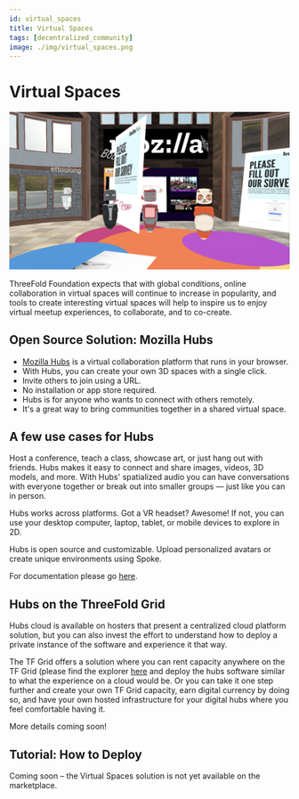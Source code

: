 ```yaml
---
id: virtual_spaces
title: Virtual Spaces
tags: [decentralized_community]
image: ./img/virtual_spaces.png
---
```


# Virtual Spaces

![](./img/hubs.png)

ThreeFold Foundation expects that with global conditions, online collaboration in virtual spaces will continue to increase in popularity, and tools to create interesting virtual spaces will help to inspire us to enjoy virtual meetup experiences, to collaborate, and to co-create.

## Open Source Solution: Mozilla Hubs

- [Mozilla Hubs](https://hubs.mozilla.com/) is a virtual collaboration platform that runs in your browser.
- With Hubs, you can create your own 3D spaces with a single click.
- Invite others to join using a URL.
- No installation or app store required.
- Hubs is for anyone who wants to connect with others remotely.
- It's a great way to bring communities together in a shared virtual space.

## A few use cases for Hubs

Host a conference, teach a class, showcase art, or just hang out with friends. Hubs makes it easy to connect and share images, videos, 3D models, and more. With Hubs' spatialized audio you can have conversations with everyone together or break out into smaller groups — just like you can in person.

Hubs works across platforms. Got a VR headset? Awesome! If not, you can use your desktop computer, laptop, tablet, or mobile devices to explore in 2D.

Hubs is open source and customizable. Upload personalized avatars or create unique environments using Spoke.

For documentation please go [here](https://hubs.mozilla.com/docs/hubs-cloud-getting-started.html).

## Hubs on the ThreeFold Grid

Hubs cloud is available on hosters that present a centralized cloud platform solution, but you can also invest the effort to understand how to deploy a private instance of the software and experience it that way.

The TF Grid offers a solution where you can rent capacity anywhere on the TF Grid (please find the explorer [here]((https://explorer.grid.tf/)) and deploy the hubs software similar to what the experience on a cloud would be. Or you can take it one step further and create your own TF Grid capacity, earn digital currency by doing so, and have your own hosted infrastructure for your digital hubs where you feel comfortable having it.

More details coming soon!

## Tutorial: How to Deploy

Coming soon – the Virtual Spaces solution is not yet available on the marketplace.